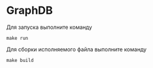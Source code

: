 # GraphDB

Для запуска выполните команду

```shell
make run
```

Для сборки исполняемого файла выполните команду

```shell
make build
```
